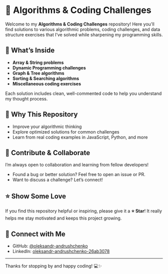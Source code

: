 # 🚀 Algorithms & Coding Challenges

Welcome to my **Algorithms & Coding Challenges** repository!
Here you'll find solutions to various algorithmic problems, coding challenges, and data structure exercises that I’ve
solved while sharpening my programming skills.

## 📂 What’s Inside

- **Array & String problems**
- **Dynamic Programming challenges**
- **Graph & Tree algorithms**
- **Sorting & Searching algorithms**
- **Miscellaneous coding exercises**

Each solution includes clean, well-commented code to help you understand my thought process.

## 🎯 Why This Repository

- Improve your algorithmic thinking
- Explore optimized solutions for common challenges
- Learn from real coding examples in JavaScript, Python, and more

## 🤝 Contribute & Collaborate

I’m always open to collaboration and learning from fellow developers!

- Found a bug or better solution? Feel free to open an issue or PR.
- Want to discuss a challenge? Let’s connect!

## ⭐ Show Some Love

If you find this repository helpful or inspiring, please give it a **⭐ Star**! It really helps me stay motivated and
keeps this project growing.

## 📌 Connect with Me

- GitHub: [@oleksandr-andrushchenko](https://github.com/oleksandr-andrushchenko)
- LinkedIn: [oleksandr-andrushchenko-26ab3078](https://www.linkedin.com/in/oleksandr-andrushchenko-26ab3078)

---

Thanks for stopping by and happy coding! 💻✨